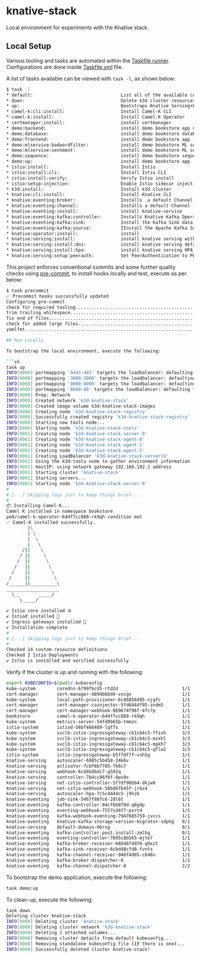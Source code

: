 # knative-stack

Local environment for experiments with the Knative stack.

## Local Setup

Various tooling and tasks are automated within the [Taskfile runner](https://github.com/go-task/task/).
Configurations are done inside [Taskfile.yml](Taskfile.yml) file.

A list of tasks available can be viewed with `task -l`, as shown below:

```sh
$ task -l
* default:                                 List all of the available commands
* down:                                    Delete k3d cluster resources.
* up:                                      Bootstraps Knative Serving+Eventing on K3D cluster with Istio and Certmanager
* camel-k:cli:install:                     Install Camel-K CLI
* camel-k:install:                         Install Camel-K Operator
* certmanager:install:                     install certmanager
* demo:backend:                            install demo bookstore app node server
* demo:database:                           install demo bookstore database
* demo:frontend:                           install demo bookstore app frontend
* demo:mlservive:badwordfilter:            install demo bookstore ML service bad-word-filter
* demo:mlservive:sentment:                 install demo bookstore ML service sentment analysis
* demo:sequence:                           install demo bookstore sequence
* demo:up:                                 install demo bookstore app
* istio:install:                           Install Istio
* istio:install:cli:                       Install Istio CLI
* istio:install:verify:                    Verify Istio install
* istio:setup:injection:                   Enable Istio sidecar injection on all namespaces by adding required label
* k3d:install:                             Install k3d cluster
* knative:cli:install:                     Install Knative CLI
* knative:eventing:broker:                 Installs  a default Channel (messaging) layer using Kafka
* knative:eventing:channel:                Installs a default Channel (messaging) layer using Kafka
* knative:eventing:install:                install knative-service
* knative:eventing:kafka:controller:       Installs Knative Kafka Operator
* knative:eventing:kafka:sink:             Install the Kafka Sink data plane
* knative:eventing:kafka:source:           IInstall the Apache Kafka Source
* knative:operator:install:                install
* knative:serving:install:                 install knative serving with default DNS and HPA extension
* knative:serving:install:dns:             install knative serving default DNS (sslip.io)
* knative:serving:install:hpa:             install knative serving HPA extension
* knative:serving:setup:peerauth:          Set PeerAuthentication to PERMISSIVE on knative-serving system namespace
```

This project enforces conventional commits and some further quality checks using
[pre-commit](https://pre-commit.com), to install hooks locally and test,
execute as per below:

````sh
$ task precommit
✅ Precommit hooks successfully updated
Configuring pre-commit
check for required tooling...............................................Passed
trim trailing whitespace.................................................Passed
fix end of files.........................................................Passed
check for added large files..............................................Passed
yamlfmt..................................................................Passed

## Run Locally

To bootstrap the local environment, execute the following:

```sh
task up
INFO[0000] portmapping '9443:443' targets the loadbalancer: defaulting to [servers:*:proxy agents:*:proxy]
INFO[0000] portmapping '3000:3000' targets the loadbalancer: defaulting to [servers:*:proxy agents:*:proxy]
INFO[0000] portmapping '8000:8000' targets the loadbalancer: defaulting to [servers:*:proxy agents:*:proxy]
INFO[0000] portmapping '8080:80' targets the loadbalancer: defaulting to [servers:*:proxy agents:*:proxy]
INFO[0000] Prep: Network
INFO[0000] Created network 'k3d-knative-stack'
INFO[0000] Created image volume k3d-knative-stack-images
INFO[0000] Creating node 'k3d-knative-stack-registry'
INFO[0000] Successfully created registry 'k3d-knative-stack-registry'
INFO[0000] Starting new tools node...
INFO[0000] Starting node 'k3d-knative-stack-tools'
INFO[0001] Creating node 'k3d-knative-stack-server-0'
INFO[0001] Creating node 'k3d-knative-stack-agent-0'
INFO[0001] Creating node 'k3d-knative-stack-agent-1'
INFO[0001] Creating node 'k3d-knative-stack-agent-2'
INFO[0001] Creating LoadBalancer 'k3d-knative-stack-serverlb'
INFO[0001] Using the k3d-tools node to gather environment information
INFO[0001] HostIP: using network gateway 192.168.192.1 address
INFO[0001] Starting cluster 'knative-stack'
INFO[0001] Starting servers...
INFO[0001] Starting node 'k3d-knative-stack-server-0'
#
# [...] Skipping logs just to keep things brief...
#
📦 Installing Camel-K...
Camel K installed in namespace bookstore
pod/camel-k-operator-644ffcc888-rk9qh condition met
✅ Camel-K installed successfully.
        |\
        | \
        |  \
        |   \
      /||    \
     / ||     \
    /  ||      \
   /   ||       \
  /    ||        \
 /     ||         \
/______||__________\
____________________
  \__       _____/
     \_____/

✔ Istio core installed ⛵️
✔ Istiod installed 🧠
✔ Ingress gateways installed 🛬
✔ Installation complete                                                                                                                                                                                                                       Made this installation the default for cluster-wide operations.
#
# [...] Skipping logs just to keep things brief...
#
Checked 14 custom resource definitions
Checked 2 Istio Deployments
✔ Istio is installed and verified successfully
````

Verify if the cluster is up and running with the following:

```sh
export KUBECONFIG=$(pwd)/.kubeconfig
kube-system        coredns-6799fbcd5-rtd2d                        1/1     Running     0          2m28s   10.42.0.2    k3d-knative-stack-agent-0    <none>           <none>
cert-manager       cert-manager-d894bbbd4-vxcgv                   1/1     Running     0          2m27s   10.42.2.3    k3d-knative-stack-agent-2    <none>           <none>
kube-system        local-path-provisioner-6c86858495-njqfc        1/1     Running     0          2m28s   10.42.2.2    k3d-knative-stack-agent-2    <none>           <none>
cert-manager       cert-manager-cainjector-5fd6444f95-zndm5       1/1     Running     0          2m27s   10.42.1.3    k3d-knative-stack-agent-1    <none>           <none>
cert-manager       cert-manager-webhook-869674f96f-4fc7p          1/1     Running     0          2m26s   10.42.1.2    k3d-knative-stack-agent-1    <none>           <none>
bookstore          camel-k-operator-644ffcc888-rk9qh              1/1     Running     0          2m24s   10.42.1.4    k3d-knative-stack-agent-1    <none>           <none>
kube-system        metrics-server-54fd9b65b-tmmzn                 1/1     Running     0          2m28s   10.42.3.2    k3d-knative-stack-server-0   <none>           <none>
istio-system       istiod-56bf468489-lqf7s                        1/1     Running     0          2m3s    10.42.0.3    k3d-knative-stack-agent-0    <none>           <none>
kube-system        svclb-istio-ingressgateway-cb1cb4c5-ffzxh      3/3     Running     0          113s    10.42.0.4    k3d-knative-stack-agent-0    <none>           <none>
kube-system        svclb-istio-ingressgateway-cb1cb4c5-mzxhl      3/3     Running     0          113s    10.42.3.3    k3d-knative-stack-server-0   <none>           <none>
kube-system        svclb-istio-ingressgateway-cb1cb4c5-mpkh7      3/3     Running     0          113s    10.42.2.4    k3d-knative-stack-agent-2    <none>           <none>
kube-system        svclb-istio-ingressgateway-cb1cb4c5-qflw2      3/3     Running     0          113s    10.42.1.5    k3d-knative-stack-agent-1    <none>           <none>
istio-system       istio-ingressgateway-b5ffdf7f-vsh5g            1/1     Running     0          113s    10.42.3.4    k3d-knative-stack-server-0   <none>           <none>
knative-serving    autoscaler-6985c5b458-24k6v                    1/1     Running     0          96s     10.42.1.6    k3d-knative-stack-agent-1    <none>           <none>
knative-serving    activator-7cbf6b7785-fk6c7                     1/1     Running     0          96s     10.42.3.5    k3d-knative-stack-server-0   <none>           <none>
knative-serving    webhook-6cd8bdbdc7-g592q                       1/1     Running     0          96s     10.42.2.6    k3d-knative-stack-agent-2    <none>           <none>
knative-serving    controller-7b4cc86f6f-8ps9x                    1/1     Running     0          96s     10.42.2.5    k3d-knative-stack-agent-2    <none>           <none>
knative-serving    net-istio-controller-5f7df96bb4-dkjw8          1/1     Running     0          94s     10.42.1.7    k3d-knative-stack-agent-1    <none>           <none>
knative-serving    net-istio-webhook-58bd6fb45f-jrbz4             1/1     Running     0          94s     10.42.1.8    k3d-knative-stack-agent-1    <none>           <none>
knative-serving    autoscaler-hpa-7c5c4444c5-j9hzb                1/1     Running     0          92s     10.42.1.9    k3d-knative-stack-agent-1    <none>           <none>
knative-eventing   job-sink-5467f887c6-2dl6t                      1/1     Running     0          88s     10.42.1.10   k3d-knative-stack-agent-1    <none>           <none>
knative-eventing   kafka-controller-84cf6b879d-q6g4p              1/1     Running     0          86s     10.42.2.9    k3d-knative-stack-agent-2    <none>           <none>
knative-eventing   eventing-webhook-7557cd4f7-pxrt4               1/1     Running     0          88s     10.42.3.6    k3d-knative-stack-server-0   <none>           <none>
knative-eventing   kafka-webhook-eventing-7947685759-jvccs        1/1     Running     0          86s     10.42.1.11   k3d-knative-stack-agent-1    <none>           <none>
knative-eventing   knative-kafka-storage-version-migrator-sdphg   0/1     Completed   0          83s     10.42.1.13   k3d-knative-stack-agent-1    <none>           <none>
knative-serving    default-domain-66rsg                           0/1     Completed   0          93s     10.42.2.7    k3d-knative-stack-agent-2    <none>           <none>
knative-eventing   kafka-controller-post-install-zmlbq            0/1     Completed   0          83s     10.42.1.12   k3d-knative-stack-agent-1    <none>           <none>
knative-eventing   eventing-controller-7895c8b565-mjtk7           1/1     Running     0          88s     10.42.2.8    k3d-knative-stack-agent-2    <none>           <none>
knative-eventing   kafka-broker-receiver-68846f4976-q9xzt         1/1     Running     0          80s     10.42.0.5    k3d-knative-stack-agent-0    <none>           <none>
knative-eventing   kafka-sink-receiver-6cbdd8cfd8-fvntx           1/1     Running     0          78s     10.42.1.14   k3d-knative-stack-agent-1    <none>           <none>
knative-eventing   kafka-channel-receiver-946f4d65-c646n          1/1     Running     0          84s     10.42.3.7    k3d-knative-stack-server-0   <none>           <none>
knative-eventing   kafka-broker-dispatcher-0                      1/1     Running     0          78s     10.42.2.10   k3d-knative-stack-agent-2    <none>           <none>
knative-eventing   kafka-channel-dispatcher-0                     2/2     Running     0          74s     10.42.3.8    k3d-knative-stack-server-0   <none>           <none>
```

To bootstrap the demo application, execute the following:

```sh
task demo:up
```

To clean-up, execute the following:

```sh
task down
Deleting cluster knative-stack
INFO[0000] Deleting cluster 'knative-stack'
INFO[0008] Deleting cluster network 'k3d-knative-stack'
INFO[0008] Deleting 1 attached volumes...
INFO[0008] Removing cluster details from default kubeconfig...
INFO[0008] Removing standalone kubeconfig file (if there is one)...
INFO[0008] Successfully deleted cluster knative-stack!
```

